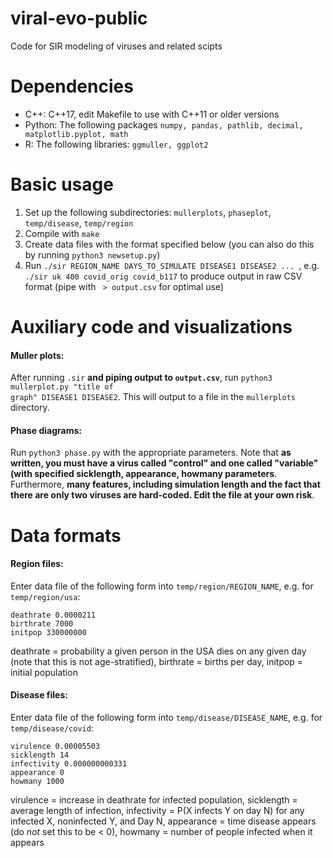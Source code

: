 # viral-evo-public
Code for SIR modeling of viruses and related scipts

# Dependencies 

<ul>
  <li> C++: C++17, edit Makefile to use with C++11 or older versions </li>
  <li> Python: The following packages <code>numpy, pandas, pathlib, decimal, matplotlib.pyplot, math</code> </li>
  <li> R: The following libraries: <code>ggmuller, ggplot2</code> </li>
</ul>

# Basic usage

<ol>
  <li> Set up the following subdirectories: <code>mullerplots</code>, <code>phaseplot</code>, <code>temp/disease</code>, <code>temp/region</code> </li>
  <li> Compile with <code>make</code> </li>
  <li> Create data files with the format specified below (you can also do this by running <code>python3 newsetup.py</code>) </li>
  <li> Run <code>./sir REGION_NAME DAYS_TO_SIMULATE DISEASE1 DISEASE2 ... </code>, e.g. <code>./sir uk 400 covid_orig covid_b117</code> to produce output in raw CSV format (pipe with <code> > output.csv</code> for optimal use) </li>
</ol>

# Auxiliary code and visualizations

#### Muller plots:

After running <code>.sir</code> <b>and piping output to <code>output.csv</code></b>, run <code>python3 mullerplot.py "title of graph" DISEASE1 DISEASE2</code>. This will output to a file in the <code>mullerplots</code> directory.

#### Phase diagrams:

Run <code>python3 phase.py</code> with the appropriate parameters. Note that <b>as written,  you must have a virus called "control" and one called "variable" (with specified sicklength, appearance, howmany parameters</b>. Furthermore, <b>many features, including simulation length and the fact that there are only two viruses</code> are hard-coded. Edit the file at your own risk</b>.

# Data formats

#### Region files:

Enter data file of the following form into <code>temp/region/REGION_NAME</code>, e.g. for <code>temp/region/usa</code>:
```
deathrate 0.0000211
birthrate 7000
initpop 330000000
```
deathrate = probability a given person in the USA dies on any given day (note that this is not age-stratified), birthrate = births per day, initpop = initial population 

#### Disease files:

Enter data file of the following form into <code>temp/disease/DISEASE_NAME</code>, e.g. for <code>temp/disease/covid</code>:

```
virulence 0.00005503
sicklength 14
infectivity 0.000000000331
appearance 0
howmany 1000
```
virulence = increase in deathrate for infected population, sicklength = average length of infection, infectivity = P(X infects Y on day N) for any infected X, noninfected Y, and Day N, appearance = time disease appears (do <i>not</i> set this to be < 0), howmany = number of people infected when it appears
